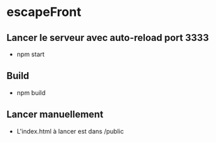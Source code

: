 # escapeFront


## Lancer le serveur avec auto-reload port 3333
* npm start

## Build 

* npm build

## Lancer manuellement
* L'index.html à lancer est dans /public